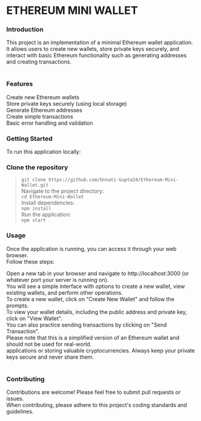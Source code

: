 # ETHEREUM MINI WALLET

### **Introduction**<br/>
This project is an implementation of a minimal Ethereum wallet application.<br/> It allows users to create new wallets, store private keys securely, and interact with basic Ethereum functionality such as generating addresses and creating transactions.<br/><br/>

### **Features**<br/>
Create new Ethereum wallets<br/>
Store private keys securely (using local storage)<br/>
Generate Ethereum addresses<br/>
Create simple transactions<br/>
Basic error handling and validation<br/>

### **Getting Started**<br/>
To run this application locally:<br/>

### **Clone the repository**<br/>
> ```git clone https://github.com/Unnati-Gupta24/Ethereum-Mini-Wallet.git```<br/>
Navigate to the project directory:<br/>
> ```cd Ethereum-Mini-Wallet```<br/>
Install dependencies:<br/>
> ```npm install```<br/>
Run the application:<br/>
> ```npm start```<br/>

### **Usage**<br/>
Once the application is running, you can access it through your web browser.<br/> Follow these steps:<br/>

Open a new tab in your browser and navigate to http://localhost:3000 (or whatever port your server is running on).<br/>
You will see a simple interface with options to create a new wallet, view existing wallets, and perform other operations.<br/>
To create a new wallet, click on "Create New Wallet" and follow the prompts.<br/>
To view your wallet details, including the public address and private key, click on "View Wallet".<br/>
You can also practice sending transactions by clicking on "Send Transaction".<br/>
Please note that this is a simplified version of an Ethereum wallet and should not be used for real-world.<br/>
applications or storing valuable cryptocurrencies. Always keep your private keys secure and never share them.<br/><br/>

### **Contributing**<br/>
Contributions are welcome! Please feel free to submit pull requests or issues. <br/>
When contributing, please adhere to this project's coding standards and guidelines.
